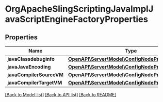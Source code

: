 # OrgApacheSlingScriptingJavaImplJavaScriptEngineFactoryProperties

## Properties
Name | Type | Description | Notes
------------ | ------------- | ------------- | -------------
**javaClassdebuginfo** | [**OpenAPI\Server\Model\ConfigNodePropertyBoolean**](ConfigNodePropertyBoolean.md) |  | [optional] 
**javaJavaEncoding** | [**OpenAPI\Server\Model\ConfigNodePropertyString**](ConfigNodePropertyString.md) |  | [optional] 
**javaCompilerSourceVM** | [**OpenAPI\Server\Model\ConfigNodePropertyString**](ConfigNodePropertyString.md) |  | [optional] 
**javaCompilerTargetVM** | [**OpenAPI\Server\Model\ConfigNodePropertyString**](ConfigNodePropertyString.md) |  | [optional] 

[[Back to Model list]](../README.md#documentation-for-models) [[Back to API list]](../README.md#documentation-for-api-endpoints) [[Back to README]](../README.md)


